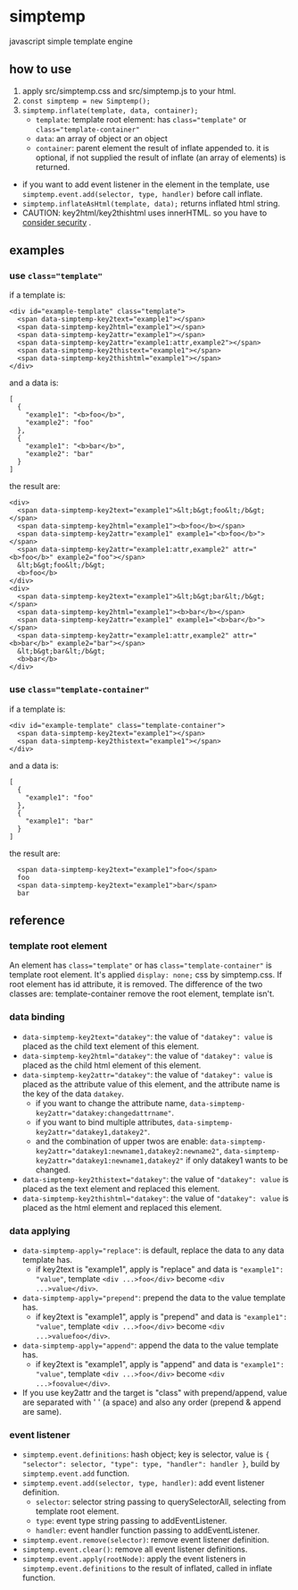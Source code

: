 # simptemp
javascript simple template engine

## how to use
1. apply src/simptemp.css and src/simptemp.js to your html.
2. `const simptemp = new Simptemp();`
3. `simptemp.inflate(template, data, container);`
    * `template`: template root element: has `class="template"` or `class="template-container"`
    * `data`: an array of object or an object
    * `container`: parent element the result of inflate appended to. it is optional, if not supplied the result of inflate (an array of elements) is returned.

* if you want to add event listener in the element in the template, use `simptemp.event.add(selector, type, handler)` before call inflate.
* `simptemp.inflateAsHtml(template, data);` returns inflated html string.
* CAUTION: key2html/key2thishtml uses innerHTML. so you have to [consider security](https://developer.mozilla.org/en-US/docs/Web/API/Element/innerHTML#security_considerations) .

## examples
### use `class="template"`
if a template is:
```
<div id="example-template" class="template">
  <span data-simptemp-key2text="example1"></span>
  <span data-simptemp-key2html="example1"></span>
  <span data-simptemp-key2attr="example1"></span>
  <span data-simptemp-key2attr="example1:attr,example2"></span>
  <span data-simptemp-key2thistext="example1"></span>
  <span data-simptemp-key2thishtml="example1"></span>
</div>
```
and a data is:
```
[
  {
    "example1": "<b>foo</b>",
    "example2": "foo"
  },
  {
    "example1": "<b>bar</b>",
    "example2": "bar"
  }
]
```
the result are:
```
<div>
  <span data-simptemp-key2text="example1">&lt;b&gt;foo&lt;/b&gt;</span>
  <span data-simptemp-key2html="example1"><b>foo</b></span>
  <span data-simptemp-key2attr="example1" example1="<b>foo</b>"></span>
  <span data-simptemp-key2attr="example1:attr,example2" attr="<b>foo</b>" example2="foo"></span>
  &lt;b&gt;foo&lt;/b&gt;
  <b>foo</b>
</div>
<div>
  <span data-simptemp-key2text="example1">&lt;b&gt;bar&lt;/b&gt;</span>
  <span data-simptemp-key2html="example1"><b>bar</b></span>
  <span data-simptemp-key2attr="example1" example1="<b>bar</b>"></span>
  <span data-simptemp-key2attr="example1:attr,example2" attr="<b>bar</b>" example2="bar"></span>
  &lt;b&gt;bar&lt;/b&gt;
  <b>bar</b>
</div>
```
### use `class="template-container"`
if a template is:
```
<div id="example-template" class="template-container">
  <span data-simptemp-key2text="example1"></span>
  <span data-simptemp-key2thistext="example1"></span>
</div>
```
and a data is:
```
[
  {
    "example1": "foo"
  },
  {
    "example1": "bar"
  }
]
```
the result are:
```
  <span data-simptemp-key2text="example1">foo</span>
  foo
  <span data-simptemp-key2text="example1">bar</span>
  bar
```

## reference
### template root element
An element has `class="template"` or has `class="template-container"` is template root element.
It's applied `display: none;` css by simptemp.css.
If root element has id attribute, it is removed.
The difference of the two classes are: template-container remove the root element, template isn't.
### data binding
* `data-simptemp-key2text="datakey"`: the value of `"datakey": value` is placed as the child text element of this element.
* `data-simptemp-key2html="datakey"`: the value of `"datakey": value` is placed as the child html element of this element.
* `data-simptemp-key2attr="datakey"`: the value of `"datakey": value` is placed as the attribute value of this element, and the attribute name is the key of the data `datakey`.
    * if you want to change the attribute name, `data-simptemp-key2attr="datakey:changedattrname"`.
    * if you want to bind multiple attributes, `data-simptemp-key2attr="datakey1,datakey2"`.
    * and the combination of upper twos are enable: `data-simptemp-key2attr="datakey1:newname1,datakey2:newname2"`, `data-simptemp-key2attr="datakey1:newname1,datakey2"` if only datakey1 wants to be changed.
* `data-simptemp-key2thistext="datakey"`: the value of `"datakey": value` is placed as the text element and replaced this element.
* `data-simptemp-key2thishtml="datakey"`: the value of `"datakey": value` is placed as the html element and replaced this element.
### data applying
* `data-simptemp-apply="replace"`: is default, replace the data to any data template has.
    * if key2text is "example1", apply is "replace" and data is `"example1": "value"`, template `<div ...>foo</div>` become `<div ...>value</div>`.
* `data-simptemp-apply="prepend"`: prepend the data to the value template has.
    * if key2text is "example1", apply is "prepend" and data is `"example1": "value"`, template `<div ...>foo</div>` become `<div ...>valuefoo</div>`.
* `data-simptemp-apply="append"`: append the data to the value template has.
    * if key2text is "example1", apply is "append" and data is `"example1": "value"`, template `<div ...>foo</div>` become `<div ...>foovalue</div>`.
* If you use key2attr and the target is "class" with prepend/append, value are separated with ' ' (a space) and also any order (prepend & append are same).
### event listener
* `simptemp.event.definitions`: hash object; key is selector, value is `{ "selector": selector, "type": type, "handler": handler }`, build by `simptemp.event.add` function.
* `simptemp.event.add(selector, type, handler)`: add event listener definition.
    * `selector`: selector string passing to querySelectorAll, selecting from template root element.
    * `type`: event type string passing to addEventListener.
    * `handler`: event handler function passing to addEventListener.
* `simptemp.event.remove(selector)`: remove event listener definition.
* `simptemp.event.clear()`: remove all event listener definitions.
* `simptemp.event.apply(rootNode)`: apply the event listeners in `simptemp.event.definitions` to the result of inflated, called in inflate function.

